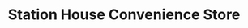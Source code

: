---
title: "Station House Convenience Store"
url: /hollis/station-house-convenience-store/
shop: convenience
---